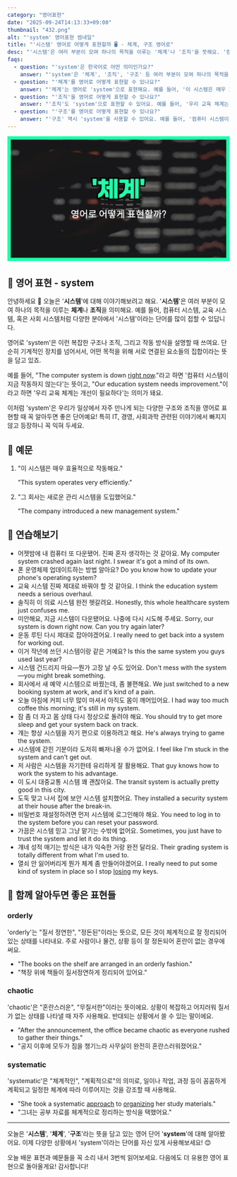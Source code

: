 ```yaml
---
category: "영어표현"
date: "2025-09-24T14:13:33+09:00"
thumbnail: "432.png"
alt: "'system' 영어표현 썸네일"
title: "'시스템' 영어로 어떻게 표현할까 🖥️ - 체계, 구조 영어로"
desc: "'시스템'은 여러 부분이 모여 하나의 목적을 이루는 '체계'나 '조직'을 뜻해요. '컴퓨터 시스템', '교육 시스템' 등 다양한 분야에서 쓰이죠. '시스템'을 영어로 어떻게 표현하면 좋을까요? '이 시스템은 효율적으로 작동해요.', '교육 체계는 개선이 필요해요.' 등을 영어로 표현하는 법을 배워봅시다. 다양한 예문을 통해서 연습하고 본인의 표현으로 만들어 보세요."
faqs:
  - question: "'system'은 한국어로 어떤 의미인가요?"
    answer: "'system'은 '체계', '조직', '구조' 등 여러 부분이 모여 하나의 목적을 이루는 것을 의미해요."
  - question: "'체계'를 영어로 어떻게 표현할 수 있나요?"
    answer: "'체계'는 영어로 'system'으로 표현해요. 예를 들어, '이 시스템은 매우 효율적으로 작동해요.'는 'This system operates very efficiently.'라고 말해요."
  - question: "'조직'을 영어로 어떻게 표현할 수 있나요?"
    answer: "'조직'도 'system'으로 표현할 수 있어요. 예를 들어, '우리 교육 체계는 개선이 필요해요.'는 'Our education system needs improvement.'라고 해요."
  - question: "'구조'를 영어로 어떻게 표현할 수 있나요?"
    answer: "'구조' 역시 'system'을 사용할 수 있어요. 예를 들어, '컴퓨터 시스템이 지금 작동하지 않아요.'는 'The computer system is down right now.'라고 해요."
---
```


!['system' 영어표현](./432.png)

## 🌟 영어 표현 - system

안녕하세요 👋 오늘은 '**시스템**'에 대해 이야기해보려고 해요. '**시스템**'은 여러 부분이 모여 하나의 목적을 이루는 **체계**나 **조직**을 의미해요. 예를 들어, 컴퓨터 시스템, 교육 시스템, 혹은 사회 시스템처럼 다양한 분야에서 '시스템'이라는 단어를 많이 접할 수 있답니다.

영어로 'system'은 이런 복잡한 구조나 조직, 그리고 작동 방식을 설명할 때 쓰여요. 단순히 기계적인 장치를 넘어서서, 어떤 목적을 위해 서로 연결된 요소들의 집합이라는 뜻을 담고 있죠.

예를 들어, "The computer system is down [right now](/blog/in-english/525.right-now/)."라고 하면 '컴퓨터 시스템이 지금 작동하지 않는다'는 뜻이고, "Our education system needs improvement."이라고 하면 '우리 교육 체계는 개선이 필요하다'는 의미가 돼요.

이처럼 'system'은 우리가 일상에서 자주 만나게 되는 다양한 구조와 조직을 영어로 표현할 때 꼭 알아두면 좋은 단어예요! 특히 IT, 경영, 사회과학 관련된 이야기에서 빠지지 않고 등장하니 꼭 익혀 두세요.

## 📖 예문

1. "이 시스템은 매우 효율적으로 작동해요."

   "This system operates very efficiently."

2. "그 회사는 새로운 관리 시스템을 도입했어요."

   "The company introduced a new management system."

## 💬 연습해보기

<ul data-interactive-list>

  <li data-interactive-item>
    <span data-toggler>어젯밤에 내 컴퓨터 또 다운됐어. 진짜 혼자 생각하는 것 같아요.</span>
    <span data-answer>My computer system crashed again last night. I swear it's got a mind of its own.</span>
  </li>

  <li data-interactive-item>
    <span data-toggler>폰 운영체제 업데이트하는 방법 알아요?</span>
    <span data-answer>Do you know how to update your phone's operating system?</span>
  </li>

  <li data-interactive-item>
    <span data-toggler>교육 시스템 진짜 제대로 바꿔야 할 것 같아요.</span>
    <span data-answer>I think the education system needs a serious overhaul.</span>
  </li>

  <li data-interactive-item>
    <span data-toggler>솔직히 이 의료 시스템 완전 헷갈려요.</span>
    <span data-answer>Honestly, this whole healthcare system just confuses me.</span>
  </li>

  <li data-interactive-item>
    <span data-toggler>미안해요, 지금 시스템이 다운됐어요. 나중에 다시 시도해 주세요.</span>
    <span data-answer>Sorry, our system is down right now. Can you try again later?</span>
  </li>

  <li data-interactive-item>
    <span data-toggler>운동 루틴 다시 제대로 잡아야겠어요.</span>
    <span data-answer>I really need to get back into a system for working out.</span>
  </li>

  <li data-interactive-item>
    <span data-toggler>이거 작년에 쓰던 시스템이랑 같은 거예요?</span>
    <span data-answer>Is this the same system you guys used last year?</span>
  </li>

  <li data-interactive-item>
    <span data-toggler>시스템 건드리지 마요—뭔가 고장 날 수도 있어요.</span>
    <span data-answer>Don't mess with the system—you might break something.</span>
  </li>

  <li data-interactive-item>
    <span data-toggler>회사에서 새 예약 시스템으로 바꿨는데, 좀 불편해요.</span>
    <span data-answer>We just switched to a new booking system at work, and it's kind of a pain.</span>
  </li>

  <li data-interactive-item>
    <span data-toggler>오늘 아침에 커피 너무 많이 마셔서 아직도 몸이 깨어있어요.</span>
    <span data-answer>I had way too much coffee this morning; it's still in my system.</span>
  </li>

  <li data-interactive-item>
    <span data-toggler>잠 좀 더 자고 몸 상태 다시 정상으로 돌려야 해요.</span>
    <span data-answer>You should try to get more sleep and get your system back on track.</span>
  </li>

  <li data-interactive-item>
    <span data-toggler>걔는 항상 시스템을 자기 편으로 이용하려고 해요.</span>
    <span data-answer>He's always trying to game the system.</span>
  </li>

  <li data-interactive-item>
    <span data-toggler>시스템에 갇힌 기분이라 도저히 빠져나올 수가 없어요.</span>
    <span data-answer>I feel like I'm stuck in the system and can't get out.</span>
  </li>

  <li data-interactive-item>
    <span data-toggler>저 사람은 시스템을 자기한테 유리하게 잘 활용해요.</span>
    <span data-answer>That guy knows how to work the system to his advantage.</span>
  </li>

  <li data-interactive-item>
    <span data-toggler>이 도시 대중교통 시스템 꽤 괜찮아요.</span>
    <span data-answer>The transit system is actually pretty good in this city.</span>
  </li>

  <li data-interactive-item>
    <span data-toggler>도둑 맞고 나서 집에 보안 시스템 설치했어요.</span>
    <span data-answer>They installed a security system at their house after the break-in.</span>
  </li>

  <li data-interactive-item>
    <span data-toggler>비밀번호 재설정하려면 먼저 시스템에 로그인해야 해요.</span>
    <span data-answer>You need to log in to the system before you can reset your password.</span>
  </li>

  <li data-interactive-item>
    <span data-toggler>가끔은 시스템 믿고 그냥 맡기는 수밖에 없어요.</span>
    <span data-answer>Sometimes, you just have to trust the system and let it do its thing.</span>
  </li>

  <li data-interactive-item>
    <span data-toggler>걔네 성적 매기는 방식은 내가 익숙한 거랑 완전 달라요.</span>
    <span data-answer>Their grading system is totally different from what I'm used to.</span>
  </li>

  <li data-interactive-item>
    <span data-toggler>열쇠 안 잃어버리게 뭔가 체계 좀 만들어야겠어요.</span>
    <span data-answer>I really need to put some kind of system in place so I stop <a href="/blog/in-english/457.lose/">losing</a> my keys.</span>
  </li>
</ul>

## 🤝 함께 알아두면 좋은 표현들

### orderly

'orderly'는 "질서 정연한", "정돈된"이라는 뜻으로, 모든 것이 체계적으로 잘 정리되어 있는 상태를 나타내요. 주로 사람이나 물건, 상황 등이 잘 정돈되어 혼란이 없는 경우에 써요.

- "The books on the shelf are arranged in an orderly fashion."
- "책장 위에 책들이 질서정연하게 정리되어 있어요."

### chaotic

'chaotic'은 "혼란스러운", "무질서한"이라는 뜻이에요. 상황이 복잡하고 어지러워 질서가 없는 상태를 나타낼 때 자주 사용해요. 반대되는 상황에서 쓸 수 있는 말이에요.

- "After the announcement, the office became chaotic as everyone rushed to gather their things."
- "공지 이후에 모두가 짐을 챙기느라 사무실이 완전히 혼란스러워졌어요."

### systematic

'systematic'은 "체계적인", "계획적으로"의 의미로, 일이나 작업, 과정 등이 꼼꼼하게 계획되고 일정한 체계에 따라 이루어지는 것을 강조할 때 사용해요.

- "She took a systematic [approach](/blog/in-english/267.approach/) to [organizing](/blog/in-english/355.organize/) her study materials."
- "그녀는 공부 자료를 체계적으로 정리하는 방식을 택했어요."

---

오늘은 '**시스템**', '**체계**', '**구조**'라는 뜻을 담고 있는 영어 단어 '**system**'에 대해 알아봤어요. 이제 다양한 상황에서 'system'이라는 단어를 자신 있게 사용해보세요! 😊

오늘 배운 표현과 예문들을 꼭 소리 내서 3번씩 읽어보세요. 다음에도 더 유용한 영어 표현으로 돌아올게요! 감사합니다!

